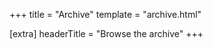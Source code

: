 +++
title = "Archive"
template = "archive.html"

[extra]
headerTitle = "Browse the <span>archive</span>"
+++

